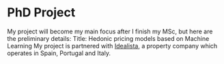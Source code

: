 # PhD Project
My project will become my main focus after I finish my MSc, but here are the preliminary details:
Title: Hedonic pricing models based on Machine Learning
My project is partnered with [Idealista](https://www.idealista.com/en/), a property company which operates in Spain, Portugal and Italy.
 
